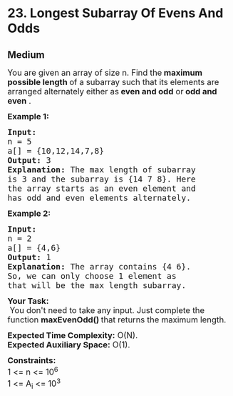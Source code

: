 # 23. Longest Subarray Of Evens And Odds
## Medium 
<div class="problem-statement" style="user-select: auto;">
                <p style="user-select: auto;"></p><p style="user-select: auto;"><span style="font-size: 18px; user-select: auto;">You are given an array of size n. Find the<strong style="user-select: auto;"> maximum possible length </strong>of a subarray such that its elements are arranged alternately either as<strong style="user-select: auto;"> even and odd</strong> or<strong style="user-select: auto;"> odd and even</strong> .</span></p>

<p style="user-select: auto;"><span style="font-size: 18px; user-select: auto;"><strong style="user-select: auto;">Example 1:</strong></span></p>

<pre style="user-select: auto;"><span style="font-size: 18px; user-select: auto;"><strong style="user-select: auto;">Input:
</strong>n = 5
a[] = {10,12,14,7,8}
<strong style="user-select: auto;">Output: </strong>3<strong style="user-select: auto;">
Explanation: </strong>The max length of subarray
is 3 and the subarray is {14 7 8}. Here 
the array starts as an even element and 
has odd and even elements alternately.</span>
</pre>

<p style="user-select: auto;"><span style="font-size: 18px; user-select: auto;"><strong style="user-select: auto;">Example 2:</strong></span></p>

<pre style="user-select: auto;"><span style="font-size: 18px; user-select: auto;"><strong style="user-select: auto;">Input:
</strong>n = 2
a[] = {4,6}
<strong style="user-select: auto;">Output: </strong>1<strong style="user-select: auto;">
Explanation: </strong>The array contains {4 6}. 
So, we can only choose 1 element as 
that will be the max length subarray.</span></pre>

<p style="user-select: auto;"><span style="font-size: 18px; user-select: auto;"><strong style="user-select: auto;">Your Task:</strong><br style="user-select: auto;">
&nbsp;You don't need to take any input. Just complete the function <strong style="user-select: auto;">maxEvenOdd()&nbsp;</strong>that returns the maximum length.</span></p>

<p style="user-select: auto;"><span style="font-size: 18px; user-select: auto;"><strong style="user-select: auto;">Expected Time Complexity:</strong>&nbsp;O(N).<br style="user-select: auto;">
<strong style="user-select: auto;">Expected Auxiliary Space:</strong>&nbsp;O(1).</span></p>

<p style="user-select: auto;"><span style="font-size: 18px; user-select: auto;"><strong style="user-select: auto;">Constraints:</strong><br style="user-select: auto;">
1 &lt;= n &lt;= 10<sup style="user-select: auto;">6</sup><br style="user-select: auto;">
1 &lt;= A<sub style="user-select: auto;">i</sub> &lt;= 10<sup style="user-select: auto;">3</sup></span></p>
 <p style="user-select: auto;"></p>
            </div>